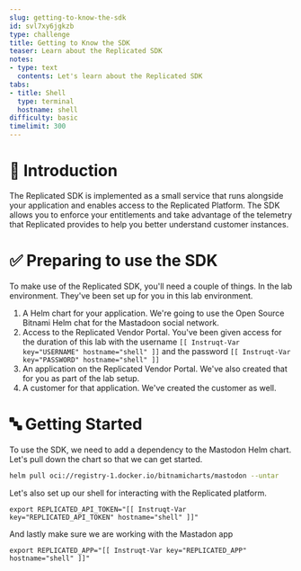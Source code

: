 ```yaml
---
slug: getting-to-know-the-sdk
id: svl7xy6jgkzb
type: challenge
title: Getting to Know the SDK
teaser: Learn about the Replicated SDK
notes:
- type: text
  contents: Let's learn about the Replicated SDK
tabs:
- title: Shell
  type: terminal
  hostname: shell
difficulty: basic
timelimit: 300
---
```


👋 Introduction
===============

The Replicated SDK is implemented as a small service that runs
alongside your application and enables access to the Replicated
Platform. The SDK allows you to enforce your entitlements and
take advantage of the telemetry that Replicated provides to help
you better understand customer instances.

✅ Preparing to use the SDK
===========================

To make use of the Replicated SDK, you'll need a couple of
things. In the lab environment. They've been set up for you
in this lab environment.

1. A Helm chart for your application. We're going to use the
   Open Source Bitnami Helm chat for the Mastadoon social network.
2. Access to the Replicated Vendor Portal. You've been given
   access for the duration of this lab with the username
   `[[ Instruqt-Var key="USERNAME" hostname="shell" ]]` and
   the password `[[ Instruqt-Var key="PASSWORD" hostname="shell" ]]`
3. An application on the Replicated Vendor Portal. We've also 
   created that for you as part of the lab setup.
4. A customer for that application. We've created the customer as
   well.

🔤 Getting Started
==================

To use the SDK, we need to add a dependency to the Mastodon
Helm chart. Let's pull down the chart so that we can get
started.

```bash
helm pull oci://registry-1.docker.io/bitnamicharts/mastodon --untar
```

Let's also set up our shell for interacting with the Replicated
platform.

```
export REPLICATED_API_TOKEN="[[ Instruqt-Var key="REPLICATED_API_TOKEN" hostname="shell" ]]"
```

And lastly make sure we are working with the Mastadon app

```
export REPLICATED_APP="[[ Instruqt-Var key="REPLICATED_APP" hostname="shell" ]]"
```


